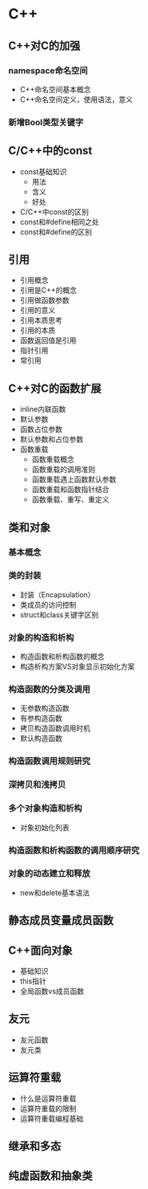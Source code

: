# C++
## C++对C的加强
### namespace命名空间
- C++命名空间基本概念
- C++命名空间定义，使用语法，意义

### 新增Bool类型关键字
##  C/C++中的const
- const基础知识
	- 用法
	- 含义
	- 好处
- C/C++中const的区别
- const和#define相同之处
- const和#define的区别

## 引用
- 引用概念
- 引用是C++的概念
- 引用做函数参数
- 引用的意义
- 引用本质思考
- 引用的本质
- 函数返回值是引用
- 指针引用
- 常引用

## C++对C的函数扩展
- inline内联函数
- 默认参数
- 函数占位参数
- 默认参数和占位参数
- 函数重载
	- 函数重载概念
	- 函数重载的调用准则
	- 函数重载遇上函数默认参数
	- 函数重载和函数指针结合
	- 函数重载、重写、重定义

## 类和对象
### 基本概念
### 类的封装
- 封装（Encapsulation）
- 类成员的访问控制
- struct和class关键字区别
### 对象的构造和析构
- 构造函数和析构函数的概念
- 构造析构方案VS对象显示初始化方案
### 构造函数的分类及调用
- 无参数构造函数
- 有参构造函数
- 拷贝构造函数调用时机
- 默认构造函数
### 构造函数调用规则研究
### 深拷贝和浅拷贝
### 多个对象构造和析构
- 对象初始化列表
### 构造函数和析构函数的调用顺序研究
### 对象的动态建立和释放
- new和delete基本语法

## 静态成员变量成员函数
## C++面向对象
- 基础知识
- this指针
- 全局函数vs成员函数 

## 友元
- 友元函数
- 友元类

## 运算符重载
- 什么是运算符重载
- 运算符重载的限制
- 运算符重载编程基础

## 继承和多态

## 纯虚函数和抽象类



























